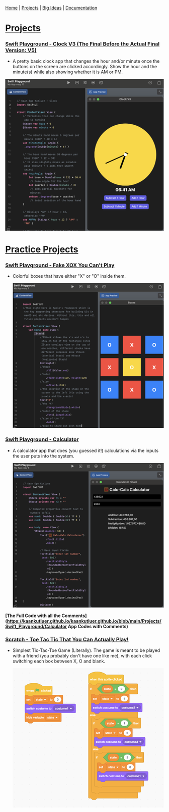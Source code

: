 [Home](https://kaankutluer.github.io/kaankutluer.github.io/) | [Projects](projects.md) | [Big Ideas](big_ideas.md) | [Documentation](documentation.md)

# **[Projects](https://kaankutluer.github.io/kaankutluer.github.io/tree/main/Projects)**

### **[Swift Playground - Clock V3  (The Final Before the Actual Final Version: V5)](https://kaankutluer.github.io/kaankutluer.github.io/blob/main/Projects/Swift_Playground)**

- A pretty basic clock app that changes the hour and/or minute once the buttons on the screen are clicked accordingly. Show the hour and the minute(s) while also showing whether it is AM or PM.

<img src="Screenshot 2025-10-08 at 22.12.38.png" width="650">

<br>

# **[Practice Projects](https://github.com/badebasligil/kaankutluer.github.io/tree/main/Project/Practice_Projects)**

### **[Swift Playground - Fake XOX You Can't Play](https://kaankutluer.github.io/kaankutluer.github.io/tree/main/Projects/Swift_Playground)**

- Colorful boxes that have either "X" or "O" inside them.

  <img src="Screenshot 2025-10-08 at 20.56.12.png" width="650">

### **[Swift Playground - Calculator](https://kaankutluer.github.io/kaankutluer.github.io/blob/main/Projects/Swift_Playground)**

- A calculator app that does (you guessed it!) calculations via the inputs the user puts into the system.

  <img src="Screenshot 2025-10-08 at 21.24.11.png" width="650">

**[The Full Code with all the Comments](https://kaankutluer.github.io/kaankutluer.github.io/blob/main/Projects/Swift_Playground/Calculator App Codes with Comments)**

### **[Scratch - Toe Tac Tic That You Can Actually Play!](https://kaankutluer.github.io/kaankutluer.github.io/blob/main/Projects/Block_Coding)**

- Simplest Tic-Tac-Toe Game (Literally). The game is meant to be played with a friend (you probably don't have one like me), with each click switching each box between X, O and blank.

  <img src="XOXcodeimage.png" width="650">
